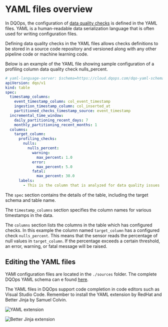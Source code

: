# YAML files overview

In DQOps, the configuration of [data quality checks](../checks/index.md) is defined in the YAML files. YAML is a human-readable
data serialization language that is often used for writing configuration files. 

Defining data quality checks in the YAML files allows checks definitions to be stored in a source code repository and 
versioned along with any other pipeline code or machine learning code.

Below is an example of the YAML file showing sample configuration of a profiling column data quality check nulls_percent.

``` yaml hl_lines="14-22"
# yaml-language-server: $schema=https://cloud.dqops.com/dqo-yaml-schema/TableYaml-schema.json
apiVersion: dqo/v1
kind: table
spec:
  timestamp_columns:
    event_timestamp_column: col_event_timestamp
    ingestion_timestamp_column: col_inserted_at
    partitioned_checks_timestamp_source: event_timestamp
  incremental_time_window:
    daily_partitioning_recent_days: 7
    monthly_partitioning_recent_months: 1
  columns:
    target_column:
      profiling_checks:
        nulls:
          nulls_percent:
            warning:
              max_percent: 1.0
            error:
              max_percent: 5.0
            fatal:
              max_percent: 30.0
      labels:
        - This is the column that is analyzed for data quality issues
```
The `spec` section contains the details of the table, including the target schema and table name.

The `timestamp_columns` section specifies the column names for various timestamps in the data.

The `columns` section lists the columns in the table which has configured checks. In this example the column named
`target_column` has a configured check `nulls_percent`. This means that the sensor reads the percentage of null
values in `target_column`. If the percentage exceeds a certain threshold, an error, warning, or fatal message will
be raised.

## Editing the YAML files

YAMl configuration files are located in the `./sources` folder. The complete DQOps YAML schema can e found 
[here](https://cloud.dqops.com/dqo-yaml-schema/TableYaml-schema.json). 

The YAML files in DQOps support code completion in code editors such as Visual Studio Code. Remember to install the YAML
extension by RedHat and Better Jinja by Samuel Colvin.

![YAML extension](https://dqops.com/docs/images/working-with-dqo/run-data-quality-checks/yaml-extension.png)

![Better Jinja extension](https://dqops.com/docs/images/working-with-dqo/run-data-quality-checks/better-jinja-extension.png)
